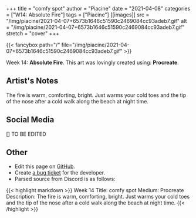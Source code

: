 +++
title =       "comfy spot"
author =      "Piacine"
date =        "2021-04-08"
categories =  ["W14: Absolute Fire"]
tags =        ["Piacine"]
[[images]]
                      src = "/img/piacine/2021-04-07+6573b1646c51590c2469084cc93adeb7.gif"
                      alt = "/img/piacine/2021-04-07+6573b1646c51590c2469084cc93adeb7.gif"
                      stretch = "cover"
+++


{{< fancybox path="/" file="/img/piacine/2021-04-07+6573b1646c51590c2469084cc93adeb7.gif" >}}


Week 14: **Absolute Fire**. This art was lovingly created using: **Procreate**.

## Artist's Notes

The fire is warm, comforting, bright. Just warms your cold toes and the tip of the nose after a cold walk along the beach at night time.

## Social Media

[] TO BE EDITED

## Other

- Edit this page on [GitHub](https://github.com/teaminkling/web-refresh/edit/main/blog/content/blog/piacine-week-14-e01a.md).
- Create [a bug ticket](https://github.com/teaminkling/web-refresh/issues/new?assignees=&labels=bug&template=problem-report.md&title=) for the developer.
- Parsed source from Discord is as follows:

{{< highlight markdown >}}
Week 14
Title: comfy spot
Medium: Procreate
Description: The fire is warm, comforting, bright. Just warms your cold toes and the tip of the nose after a cold walk along the beach at night time.
{{< /highlight >}}